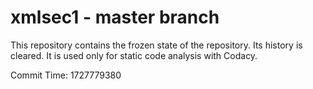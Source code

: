 # xmlsec1 - master branch

This repository contains the frozen state of the repository.
Its history is cleared. It is used only for static code
analysis with Codacy.

Commit Time: 1727779380